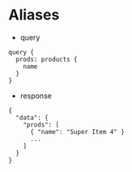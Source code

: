 # Aliases

* query

```
query {
  prods: products {
    name
  }
}
```

* response

```
{
  "data": {
    "prods": [
      { "name": "Super Item 4" }
      ...
    ]
  }
}
```
